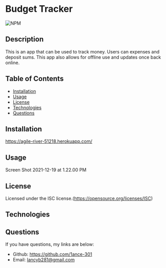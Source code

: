 # Budget Tracker

  ![NPM](https://img.shields.io/npm/l/glob?style=flat-square)

  ## Description
  This is an app that can be used to track money. Users can expenses and deposit sums. This app also allows for offline use and updates once back online.

  ## Table of Contents
  * [Installation](#installation)
  * [Usage](#usage)
  * [License](#license)
  * [Technologies](#technologies)
  * [Questions](#questions)

  ## Installation
  https://agile-river-51218.herokuapp.com/

  ## Usage
  Screen Shot 2021-12-19 at 1.22.00 PM

  ## License
  Licensed under the ISC license.(https://opensource.org/licenses/ISC)

  ## Technologies

  ## Questions
  If you have questions, my links are below:
  - Github: https://github.com/1ance-301
  - Email: lancyb281@gmail.com